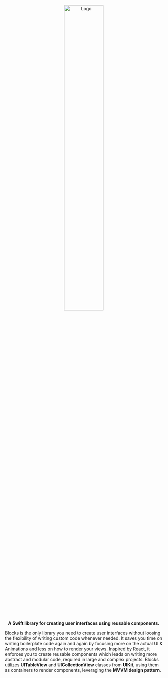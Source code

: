 <p></p>
<p align="center">
<img width="50%" alt="Logo" src="https://user-images.githubusercontent.com/1566052/155127115-829eb755-6d0f-4d2b-b6d0-b9adbc2c3a40.png">

</p>

<p align="center"><b>A Swift library for creating user interfaces using reusable components.
</b>
  
</p>

Blocks is the only library you need to create user interfaces without loosing the flexibility of writing custom code whenever needed. It saves you time on writing boilerplate code again and again by focusing more on the actual UI & Animations and less on how to render your views. Inspired by React, it enforces you to create reusable components which leads on writing more abstract and modular code, required in large and complex projects. Blocks utilizes **UITableView** and **UICollectionView** classes from **UIKit**, using them as containers to render components, leveraging the **MVVM design pattern**.

